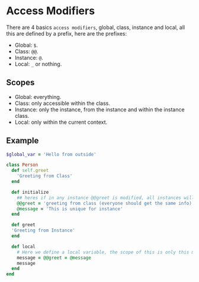 # Access Modifiers
There are 4 basics `access modifiers`, global, class, instance and local, all this are defined by a
prefix, here are the prefixes:

- Global: `$`.
- Class: `@@`.
- Instance: `@`.
- Local: `_` or nothing.

## Scopes
- Global: everything.
- Class: only accessible within the class.
- Instance: only the instance, from the instance and within the instance class.
- Local: only within the current context.

## Example
```ruby
$global_var = 'Hello from outside'

class Person
  def self.greet
    'Greeting from Class'
  end

  def initialize
    ## heres if in any instance @@greet is modified, all instances will get the same value from this variable
    @@greet = 'greeting from class (everyone should get the same info)'
    @message = 'This is unique for instance'
  end

  def greet
  'Greeting from Instance'
  end

  def local
    # Here we define a local variable, the scope of this is only this method
    message = @@greet = @message
    message
  end
end
```

